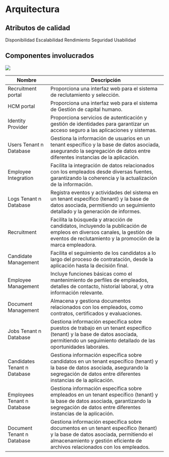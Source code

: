 # Arquitectura

## Atributos de calidad

Disponibilidad
Escalabilidad 
Rendimiento
Seguridad
Usabilidad

## Componentes involucrados

![](/images/architecture-fig1-ntier.jpg)

| Nombre | Descripción |
| ----------------------------------------- | ------------------------------------------------------------------------------------------------------------------------------------------------------------------------------------------------------- |
| Recruitment portal | Proporciona una interfaz web para el sistema de reclutamiento y selección. |
| HCM portal | Proporciona una interfaz web para el sistema de Gestión de capital humano. |
| Identity Provider | Proporciona servicios de autenticación y gestión de identidades para garantizar un acceso seguro a las aplicaciones y sistemas. |
| Users Tenant n Database | Gestiona la información de usuarios en un tenant específico y la base de datos asociada, asegurando la segregación de datos entre diferentes instancias de la aplicación. |
| Employee Integration | Facilita la integración de datos relacionados con los empleados desde diversas fuentes, garantizando la coherencia y la actualización de la información. |
| Logs Tenant n Database | Registra eventos y actividades del sistema en un tenant específico (tenant) y la base de datos asociada, permitiendo un seguimiento detallado y la generación de informes. |
| Recruitment | Facilita la búsqueda y atracción de candidatos, incluyendo la publicación de empleos en diversos canales, la gestión de eventos de reclutamiento y la promoción de la marca empleadora. |
| Candidate Management | Facilita el seguimiento de los candidatos a lo largo del proceso de contratación, desde la aplicación hasta la decisión final. |
| Employee Management | Incluye funciones básicas como el mantenimiento de perfiles de empleados, detalles de contacto, historial laboral, y otra información relevante. |
| Document Management | Almacena y gestiona documentos relacionados con los empleados, como contratos, certificados y evaluaciones. |
| Jobs Tenant n Database | Gestiona información específica sobre puestos de trabajo en un tenant específico (tenant) y la base de datos asociada, permitiendo un seguimiento detallado de las oportunidades laborales. |
| Candidates Tenant n Database | Gestiona información específica sobre candidatos en un tenant específico (tenant) y la base de datos asociada, asegurando la segregación de datos entre diferentes instancias de la aplicación. |
| Employees Tenant n Database | Gestiona información específica sobre empleados en un tenant específico (tenant) y la base de datos asociada, garantizando la segregación de datos entre diferentes instancias de la aplicación. |
| Document Tenant n Database | Gestiona información específica sobre documentos en un tenant específico (tenant) y la base de datos asociada, permitiendo el almacenamiento y gestión eficiente de archivos relacionados con los empleados. |
